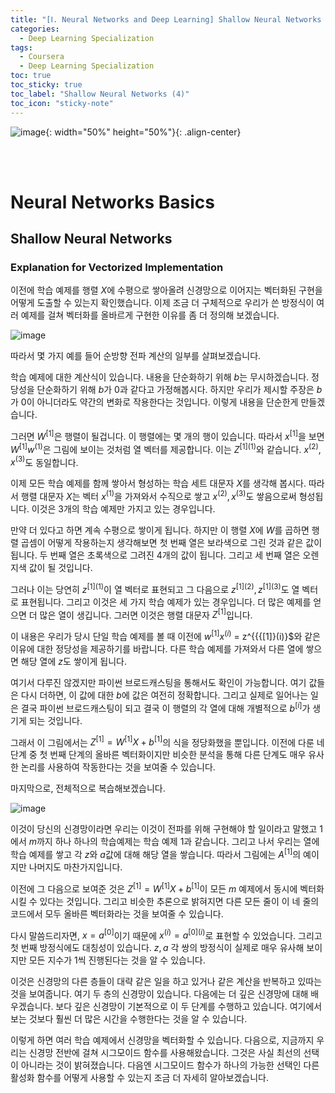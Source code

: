 ```yaml
---
title: "[Ⅰ. Neural Networks and Deep Learning] Shallow Neural Networks (4)"
categories:
  - Deep Learning Specialization
tags:
  - Coursera
  - Deep Learning Specialization
toc: true
toc_sticky: true
toc_label: "Shallow Neural Networks (4)"
toc_icon: "sticky-note"
---
```


![image](https://user-images.githubusercontent.com/55765292/172768350-41a6b2f0-9468-4b13-bc94-4a38f89ce5e6.png){: width="50%" height="50%"}{: .align-center}

<br><br>

# Neural Networks Basics

## Shallow Neural Networks

### Explanation for Vectorized Implementation
이전에 학습 예제를 행렬 $X$에 수평으로 쌓아올려 신경망으로 이어지는 벡터화된 구현을 어떻게 도출할 수 있는지 확인했습니다. 이제 조금 더 구체적으로 우리가 쓴 방정식이 여러 예제를 걸쳐 벡터화를 올바르게 구현한 이유를 좀 더 정의해 보겠습니다.

![image](https://user-images.githubusercontent.com/55765292/175442014-32f51f5f-482b-4cce-82ca-183886035c92.png)

따라서 몇 가지 예를 들어 순방향 전파 계산의 일부를 살펴보겠습니다.

학습 예제에 대한 계산식이 있습니다. 내용을 단순화하기 위해 $b$는 무시하겠습니다. 정당성을 단순화하기 위해 $b$가 $0$과 같다고 가정해봅시다. 하지만 우리가 제시할 주장은 $b$가 $0$이 아니더라도 약간의 변화로 작용한다는 것입니다. 이렇게 내용을 단순한게 만들겠습니다.

그러면 $W^{[1]}$은 행렬이 될겁니다. 이 행렬에는 몇 개의 행이 있습니다. 따라서 $x^{[1]}$을 보면 $W^{[1]}w^{(1)}$은 그림에 보이는 것처럼 열 벡터를 제공합니다. 이는 $Z^{{[1]}(1)}$와 같습니다. $x^{(2)},x^{(3)}$도 동일합니다.

이제 모든 학습 예제를 함께 쌓아서 형성하는 학습 세트 대문자 $X$를 생각해 봅시다. 따라서 행렬 대문자 $X$는 벡터 $x^{(1)}$을 가져와서 수직으로 쌓고 $x^{(2)}, x^{(3)}$도 쌓음으로써 형성됩니다. 이것은 3개의 학습 예제만 가지고 있는 경우입니다.

만약 더 있다고 하면 계속 수평으로 쌓이게 됩니다. 하지만 이 행렬 $X$에 $W$를 곱하면 행렬 곱셈이 어떻게 작용하는지 생각해보면 첫 번째 열은 보라색으로 그린 것과 같은 값이 됩니다. 두 번째 열은 초록색으로 그려진 4개의 값이 됩니다. 그리고 세 번째 열은 오렌지색 값이 될 것입니다.

그러나 이는 당연히 $z^{{[1]}(1)}$이 열 벡터로 표현되고 그 다음으로 $z^{{[1]}(2)}, z^{{[1]}(3)}$도 열 벡터로 표현됩니다. 그리고 이것은 세 가지 학습 예제가 있는 경우입니다. 더 많은 예제를 얻으면 더 많은 열이 생깁니다. 그러면 이것은 행렬 대문자 $Z^{[1]}$입니다.

이 내용은 우리가 당시 단일 학습 예제를 볼 때 이전에 $w^{[1]}x^{(i)}$ = z^{{{[1]}(i)}$와 같은 이유에 대한 정당성을 제공하기를 바랍니다. 다른 학습 예제를 가져와서 다른 열에 쌓으면 해당 열에 $z$도 쌓이게 됩니다.

여기서 다루진 않겠지만 파이썬 브로드캐스팅을 통해서도 확인이 가능합니다. 여기 값들은 다시 더하면, 이 값에 대한 $b$에 값은 여전히 정확합니다. 그리고 실제로 일어나는 일은 결국 파이썬 브로드캐스팅이 되고 결국 이 행렬의 각 열에 대해 개별적으로 $b^{[i]}$가 생기게 되는 것입니다.

그래서 이 그림에서는 $Z^{[1]} = W^{[1]}X + b^{[1]}$의 식을 정당화했을 뿐입니다. 이전에 다룬 네 단계 중 첫 번째 단계의 올바른 벡터화이지만 비슷한 분석을 통해 다른 단계도 매우 유사한 논리를 사용하여 작동한다는 것을 보여줄 수 있습니다.

마지막으로, 전체적으로 복습해보겠습니다.

![image](https://user-images.githubusercontent.com/55765292/175442344-e6408798-c006-40cc-bd5b-b763f51ce630.png)

이것이 당신의 신경망이라면 우리는 이것이 전파를 위해 구현해야 할 일이라고 말했고 $1$에서 $m$까지 하나 하나의 학습예제는 학습 예제 1과 같습니다. 그리고 나서 우리는 열에 학습 예제를 쌓고 각 $z$와 $a$값에 대해 해당 열을 쌓습니다. 따라서 그림에는 $A^{[1]}$의 예이지만 나머지도 마찬가지입니다.

이전에 그 다음으로 보여준 것은 $Z^{[1]} = W^{[1]}X + b^{[1]}$이 모든 $m$ 예제에서 동시에 벡터화 시킬 수 있다는 것입니다. 그리고 비슷한 추론으로 밝혀지면 다른 모든 줄이 이 네 줄의 코드에서 모두 올바른 벡터화라는 것을 보여줄 수 있습니다.

다시 말씀드리자면, $x = a^{[0]}$이기 때문에 $x^{(i)} = a^{{[0]}(i)}$로 표현할 수 있었습니다. 그리고 첫 번째 방정식에도 대칭성이 있습니다. $z,a$ 각 쌍의 방정식이 실제로 매우 유사해 보이지만 모든 지수가 1씩 진행된다는 것을 알 수 있습니다.

이것은 신경망의 다른 층들이 대략 같은 일을 하고 있거나 같은 계산을 반복하고 있따는 것을 보여줍니다. 여기 두 층의 신경망이 있습니다. 다음에는 더 깊은 신경망에 대해 배우겠습니다. 보다 깊은 신경망이 기본적으로 이 두 단계를 수행하고 있습니다. 여기에서 보는 것보다 훨씬 더 많은 시간을 수행한다는 것을 알 수 있습니다.

이렇게 하면 여러 학습 예제에서 신경망을 벡터화할 수 있습니다. 다음으로, 지금까지 우리는 신경망 전반에 걸쳐 시그모이드 함수를 사용해왔습니다. 그것은 사실 최선의 선택이 아니라는 것이 밝혀졌습니다. 다음엔 시그모이드 함수가 하나의 가능한 선택인 다른 활성화 함수를 어떻게 사용할 수 있는지 조금 더 자세히 알아보겠습니다.

